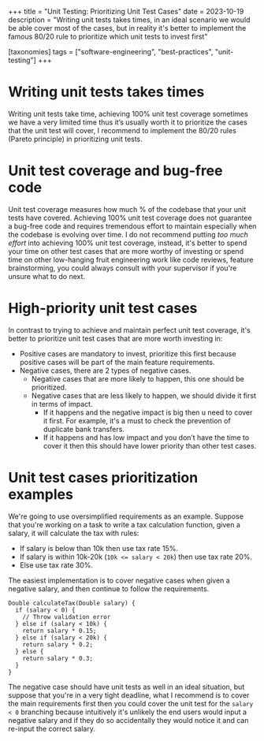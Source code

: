 +++
title = "Unit Testing: Prioritizing Unit Test Cases"
date = 2023-10-19
description = "Writing unit tests takes times, in an ideal scenario we would be able cover most of the cases, but in reality it's better to implement the famous 80/20 rule to prioritize which unit tests to invest first"

[taxonomies]
tags = ["software-engineering", "best-practices", "unit-testing"]
+++

# Writing unit tests takes times
Writing unit tests take time, achieving 100% unit test coverage
sometimes we have a very limited time thus it’s usually worth it to prioritize the cases that the unit test will cover,
I recommend to implement the 80/20 rules (Pareto principle) in prioritizing unit tests.

# Unit test coverage and bug-free code
Unit test coverage measures how much % of the codebase that your unit tests have covered.
Achieving 100% unit test coverage does not guarantee a bug-free code and requires tremendous effort to maintain especially when the codebase is evolving over time.
I do not recommend putting _too much effort_ into achieving 100% unit test coverage, instead, it's better to spend
your time on other test cases that are more worthy of investing or spend time on other low-hanging fruit engineering work like code reviews, feature
brainstorming, you could always consult with your supervisor if you're unsure what to do next.

# High-priority unit test cases
In contrast to trying to achieve and maintain perfect unit test coverage, it's better to prioritize unit test cases that are more worth investing in:
* Positive cases are mandatory to invest, prioritize this first because positive cases will be part of the main feature requirements.
* Negative cases, there are 2 types of negative cases.
  * Negative cases that are more likely to happen, this one should be prioritized.
  * Negative cases that are less likely to happen, we should divide it first in terms of impact.
    * If it happens and the negative impact is big then u need to cover it first. For example, it's a must to check the prevention of duplicate bank transfers.
    * If it happens and has low impact and you don’t have the time to cover it then this should have lower priority than other test cases.

# Unit test cases prioritization examples
We're going to use oversimplified requirements as an example. Suppose that you're working on a task
to write a tax calculation function, given a salary, it will calculate the tax with rules:
* If salary is below than 10k then use tax rate 15%.
* If salary is within 10k-20k (`10k <= salary < 20k`) then use tax rate 20%.
* Else use tax rate 30%.

The easiest implementation is to cover negative cases when given a negative salary, and then continue to follow the requirements.
```
Double calculateTax(Double salary) {
  if (salary < 0) {
    // Throw validation error
  } else if (salary < 10k) {
    return salary * 0.15;
  } else if (salary < 20k) {
    return salary * 0.2;
  } else {
    return salary * 0.3;
  }
}
```

The negative case should have unit tests as well in an ideal situation, but suppose that you're in a very tight deadline,
what I recommend is to cover the main requirements first then you could cover the unit test for the `salary < 0` branching because
intuitively it's unlikely the end users would input a negative salary and if they do so accidentally they would notice it and can re-input the correct salary.
